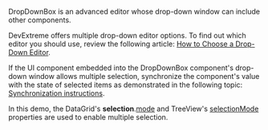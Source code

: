 DropDownBox is an advanced editor whose drop-down window can include other components.

DevExtreme offers multiple drop-down editor options. To find out which editor you should use, review the following article: [How to Choose a Drop-Down Editor](/Documentation/Guide/UI_Components/Lookup/Choose_a_Drop-Down_Editor/).

If the UI component embedded into the DropDownBox component's drop-down window allows multiple selection, synchronize the component's value with the state of selected items as demonstrated in the following topic: [Synchronization instructions](/Demos/WidgetsGallery/Demo/DropDownBox/SingleSelection/).
<!--split-->

In this demo, the DataGrid's **selection**.[mode](/Documentation/ApiReference/UI_Components/dxDataGrid/Configuration/selection/#mode) and TreeView's [selectionMode](/Documentation/ApiReference/UI_Components/dxTreeView/Configuration/#selectionMode) properties are used to enable multiple selection.